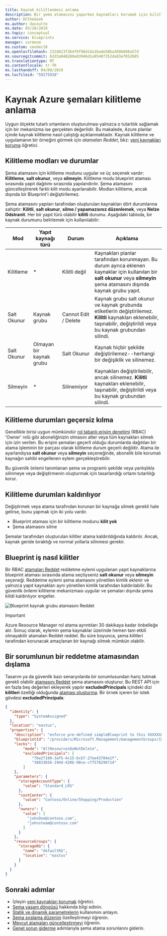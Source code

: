 ```yaml
---
title: Kaynak kilitlenmesi anlama
description: Bir şema atamasını yaparken kaynakları korumak için kilitleme seçenekleri hakkında bilgi edinin.
author: DCtheGeek
ms.author: dacoulte
ms.date: 03/28/2019
ms.topic: conceptual
ms.service: blueprints
manager: carmonm
ms.custom: seodec18
ms.openlocfilehash: 232d823f364f9f98d1da1bade50ba369b898a57d
ms.sourcegitcommit: 62d3a040280e83946d1a9548f352da83ef852085
ms.translationtype: MT
ms.contentlocale: tr-TR
ms.lasthandoff: 04/08/2019
ms.locfileid: "59275938"
---
```

# <a name="understand-resource-locking-in-azure-blueprints"></a>Kaynak Azure şemaları kilitleme anlama

Uygun ölçekte tutarlı ortamların oluşturulması yalnızca o tutarlılık sağlamak için bir mekanizma ise gerçekten değerlidir. Bu makalede, Azure planlar içinde kaynak kilitleme nasıl çalıştığı açıklanmaktadır. Kaynak kilitleme ve uygulamanın bir örneğini görmek için _atamaları Reddet_, bkz: [yeni kaynakları koruma](../tutorials/protect-new-resources.md) öğretici.

## <a name="locking-modes-and-states"></a>Kilitleme modları ve durumlar

Şema atamasını için kilitleme modunu uygular ve üç seçenek vardır: **Kilitleme**, **salt okunur**, veya **silmeyin**. Kilitleme modu blueprint ataması sırasında yapıt dağıtımı sırasında yapılandırılır. Şema atamasını güncelleştirerek farklı kilit modu ayarlanabilir.
Modları kilitleme, ancak dışında bir Blueprint'i değiştirilemez.

Şema atamasını yapıları tarafından oluşturulan kaynakları dört durumlarına sahiptir: **Kilitli**, **salt okunur**, **silme / yapamazsınız düzenlemek**, veya **Nelze Odstranit**. Her bir yapıt türü olabilir **kilitli** durumu. Aşağıdaki tabloda, bir kaynak durumunu belirlemek için kullanılabilir:

|Mod|Yapıt kaynağı türü|Durum|Açıklama|
|-|-|-|-|
|Kilitleme|*|Kilitli değil|Kaynakları planlar tarafından korunmayan. Bu durum ayrıca eklenen kaynaklar için kullanılan bir **salt okunur** veya **silmeyin** şema atamasını dışında kaynak grubu yapıt.|
|Salt Okunur|Kaynak grubu|Cannot Edit / Delete|Kaynak grubu salt okunur ve kaynak grubunda etiketlerin değiştirilemez. **Kilitli** kaynakları eklenebilir, taşınabilir, değiştirildi veya bu kaynak grubundan silindi.|
|Salt Okunur|Olmayan bir kaynak grubu|Salt Okunur|Kaynak hiçbir şekilde değiştirilemez--herhangi bir değişiklik ve silinemez.|
|Silmeyin|*|Silinemiyor|Kaynakları değiştirilebilir, ancak silinemez. **Kilitli** kaynakları eklenebilir, taşınabilir, değiştirildi veya bu kaynak grubundan silindi.|

## <a name="overriding-locking-states"></a>Kilitleme durumları geçersiz kılma

Genellikle birisi uygun mümkündür [rol tabanlı erişim denetimi](../../../role-based-access-control/overview.md) (RBAC) 'Owner' rolü gibi aboneliğinizin olmasını alter veya tüm kaynakları silmek için izin verilen. Bu erişim şemaları geçerli olduğu durumlarda dağıtılan bir atama işleminin bir parçası olarak kilitleme durum geçerli değildir. Atama ile ayarlandıysa **salt okunur** veya **silmeyin** seçeneğinde, abonelik bile korumalı kaynağın sahibi engellenen eylem gerçekleştirebilir.

Bu güvenlik önlemi tanımlanan şema ve programlı şekilde veya yanlışlıkla silinmeye veya değiştirmenin oluşturmak için tasarlandığı ortamı tutarlılığı korur.

## <a name="removing-locking-states"></a>Kilitleme durumları kaldırılıyor

Değiştirmek veya atama tarafından korunan bir kaynağa silmek gerekli hale gelirse, bunu yapmak için iki yolu vardır.

- Blueprint ataması için bir kilitleme modunu **kilit yok**
- Şema atamasını silme

Şemalar tarafından oluşturulan kilitler atama kaldırıldığında kaldırılır. Ancak, kaynak geride bıraktığı ve normal yollarla silinmesi gerekir.

## <a name="how-blueprint-locks-work"></a>Blueprint iş nasıl kilitler

Bir RBAC [atamaları Reddet](../../../role-based-access-control/deny-assignments.md) reddetme eylemi uygulanan yapıt kaynaklarına blueprint ataması sırasında atama seçtiyseniz **salt okunur** veya **silmeyin** seçeneği. Reddetme eylemi şema atamasını yönetilen kimlik eklenir ve yalnızca yapıt kaynakları aynı yönetilen kimlik tarafından kaldırılabilir. Bu güvenlik önlemi kilitleme mekanizması uygular ve şemaları dışında şema kilidi kaldırılıyor engeller.

![Blueprint kaynak grubu atamasını Reddet](../media/resource-locking/blueprint-deny-assignment.png)

> [!IMPORTANT]
> Azure Resource Manager rol atama ayrıntıları 30 dakikaya kadar önbelleğe alır. Sonuç olarak, eylemin şema kaynaklar üzerinde hemen tam etkili olmayabilir atamaları Reddet reddet. Bu süre boyunca, şema kilitleri tarafından korunacak amaçlanan bir kaynağı silmek mümkün olabilir.

## <a name="exclude-a-principal-from-a-deny-assignment"></a>Bir sorumlunun bir reddetme atamasından dışlama

Tasarım ya da güvenlik bazı senaryolarda bir sorumlusundan hariç tutmak gerekli olabilir [atamasını Reddet](../../../role-based-access-control/deny-assignments.md) şema atamasını oluşturur. Bu REST API için en fazla beş değerleri ekleyerek yapılır **excludedPrincipals** içindeki dizi **kilitleri** özelliği olduğunda [ataması oluşturma](/rest/api/blueprints/assignments/createorupdate).
Bir örnek içeren bir istek gövdesi **excludedPrincipals**:

```json
{
  "identity": {
    "type": "SystemAssigned"
  },
  "location": "eastus",
  "properties": {
    "description": "enforce pre-defined simpleBlueprint to this XXXXXXXX subscription.",
    "blueprintId": "/providers/Microsoft.Management/managementGroups/{mgId}/providers/Microsoft.Blueprint/blueprints/simpleBlueprint",
    "locks": {
        "mode": "AllResourcesDoNotDelete",
        "excludedPrincipals": [
            "7be2f100-3af5-4c15-bcb7-27ee43784a1f",
            "38833b56-194d-420b-90ce-cff578296714"
        ]
    },
    "parameters": {
      "storageAccountType": {
        "value": "Standard_LRS"
      },
      "costCenter": {
        "value": "Contoso/Online/Shopping/Production"
      },
      "owners": {
        "value": [
          "johnDoe@contoso.com",
          "johnsteam@contoso.com"
        ]
      }
    },
    "resourceGroups": {
      "storageRG": {
        "name": "defaultRG",
        "location": "eastus"
      }
    }
  }
}
```

## <a name="next-steps"></a>Sonraki adımlar

- İzleyin [yeni kaynakları korumak](../tutorials/protect-new-resources.md) öğretici.
- [Şema yaşam döngüsü](lifecycle.md) hakkında bilgi edinin.
- [Statik ve dinamik parametrelerin](parameters.md) kullanımını anlayın.
- [Şema sıralama düzenini](sequencing-order.md) özelleştirmeyi öğrenin.
- [Mevcut atamaları güncelleştirmeyi](../how-to/update-existing-assignments.md) öğrenin.
- [Genel sorun giderme](../troubleshoot/general.md) adımlarıyla şema atama sorunlarını giderin.